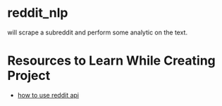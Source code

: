 # reddit_nlp
will scrape a subreddit and perform some analytic on the text.

# Resources to Learn While Creating Project

- [how to use reddit api](https://towardsdatascience.com/how-to-use-the-reddit-api-in-python-5e05ddfd1e5c)
